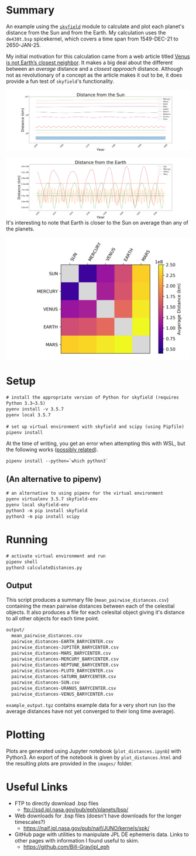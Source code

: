 
# Summary

An example using the [`skyfield`](https://github.com/skyfielders/python-skyfield/) module to calculate and plot each planet's distance from the Sun and from the Earth.  My calculation uses the `de438t.bsp` spicekernel, which covers a time span from 1549-DEC-21 to 2650-JAN-25.

My initial motivation for this calculation came from a web article titled [Venus is not Earth’s closest neighbor](https://physicstoday.scitation.org/do/10.1063/PT.6.3.20190312a/full/).  It makes a big deal about the different between an *average* distance and a *closest approach* distance.  Although not as revolutionary of a concept as the article makes it out to be, it does provide a fun test of `skyfield`'s functionality.

![Distance from Sun](/images/plot-distances_from_sun.png)

![Distance from Earth](/images/plot-distances_from_earth.png)
It's interesting to note that Earth is closer to the Sun on average than any of the planets.

![Average Pairwise Distances](/images/plot-pairwise_distances_heatmap-closest.png)

# Setup

```
# install the appropriate version of Python for skyfield (requires Python 3.3–3.5)
pyenv install -v 3.5.7
pyenv local 3.5.7

# set up virtual environment with skyfield and scipy (using Pipfile)
pipenv install
```

At the time of writing, you get an error when attempting this with WSL, but the following works ([possibly related](https://github.com/pypa/pipenv/issues/3488)).

```
pipenv install --python=`which python3`
```

## (An alternative to pipenv)
```
# an alternative to using pipenv for the virtual environment
pyenv virtualenv 3.5.7 skyfield-env
pyenv local skyfield-env
python3 -m pip install skyfield
python3 -m pip install scipy
```

# Running

```
# activate virtual environment and run
pipenv shell
python3 calculateDistances.py
```

## Output

This script produces a summary file (`mean_pairwise_distances.csv`) containing the mean pairwise distances between each of the celestial objects.  It also produces a file for each celesital object giving it's distance to all other objects for each time point.

```
output/
  mean_pairwise_distances.csv
  pairwise_distances-EARTH_BARYCENTER.csv
  pairwise_distances-JUPITER_BARYCENTER.csv
  pairwise_distances-MARS_BARYCENTER.csv
  pairwise_distances-MERCURY_BARYCENTER.csv
  pairwise_distances-NEPTUNE_BARYCENTER.csv
  pairwise_distances-PLUTO_BARYCENTER.csv
  pairwise_distances-SATURN_BARYCENTER.csv
  pairwise_distances-SUN.csv
  pairwise_distances-URANUS_BARYCENTER.csv
  pairwise_distances-VENUS_BARYCENTER.csv
```

`example_output.tgz` contains example data for a very short run (so the average distances have not yet converged to their long time average).

# Plotting

Plots are generated using Jupyter notebook (`plot_distances.ipynb`) with Python3.  An export of the notebook is given by `plot_distances.html` and the resulting plots are provided in the `images/` folder.

# Useful Links

* FTP to directly download .bsp files
  * ftp://ssd.jpl.nasa.gov/pub/eph/planets/bsp/
* Web downloads for .bsp files (doesn't have downloads for the longer timescales?)
  * https://naif.jpl.nasa.gov/pub/naif/JUNO/kernels/spk/
* GitHub page with utilities to manipulate JPL DE ephemeris data.  Links to other pages with information I found useful to skim.
  * https://github.com/Bill-Gray/jpl_eph
